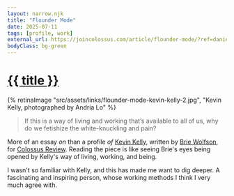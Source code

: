 ```yaml
---
layout: narrow.njk
title: "Flounder Mode"
date: 2025-07-11
tags: [profile, work]
external_url: https://joincolossus.com/article/flounder-mode/?ref=daniel.pizza
bodyClass: bg-green
---
```


<h1><a href="{{ external_url }}">{{ title }}</a></h1>

{% retinaImage "src/assets/links/flounder-mode-kevin-kelly-2.jpg", "Kevin Kelly, photographed by Andria Lo" %}

> If this is a way of living and working that’s available to all of us, why do we fetishize the white-knuckling and pain?

More of an essay _on_ than a profile _of_ [Kevin Kelly](kk.org?ref=daniel.pizza "Kevin Kelly"), written by [Brie Wolfson](https://www.briewolfson.com/?ref=daniel.pizza "Brie Wolfson"), for [Colossus Review](https://joincolossus.com/?ref=daniel.pizza "Colossus Review"). Reading the piece is like seeing Brie's eyes being opened by Kelly's way of living, working, and being. 

I wasn't so familiar with Kelly, and this has made me want to dig deeper. A fascinating and inspiring person, whose working methods I think I very much agree with.

